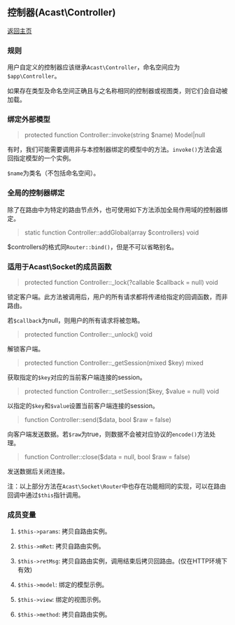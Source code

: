 ## 控制器(Acast\\Controller)

[返回主页](../Readme.md)

### 规则

用户自定义的控制器应该继承`Acast\Controller`，命名空间应为`$app\Controller`。

如果存在类型及命名空间正确且与之名称相同的控制器或视图类，则它们会自动被加载。

### 绑定外部模型

> protected function Controller::invoke(string $name) Model|null

有时，我们可能需要调用非与本控制器绑定的模型中的方法。`invoke()`方法会返回指定模型的一个实例。

`$name`为类名（不包括命名空间）。

### 全局的控制器绑定

除了在路由中为特定的路由节点外，也可使用如下方法添加全局作用域的控制器绑定。

> static function Controller::addGlobal(array $controllers) void

$controllers的格式同`Router::bind()`，但是不可以省略别名。

### 适用于Acast\\Socket的成员函数

> protected function Controller::_lock(?callable $callback = null) void

锁定客户端。此方法被调用后，用户的所有请求都将传递给指定的回调函数，而非路由。

若`$callback`为null，则用户的所有请求将被忽略。

> protected function Controller::_unlock() void

解锁客户端。

> protected function Controller::_getSession(mixed $key) mixed

获取指定的`$key`对应的当前客户端连接的session。

> protected function Controller::_setSession($key, $value = null) void

以指定的`$key`和`$value`设置当前客户端连接的session。

> function Controller::send($data, bool $raw = false)

向客户端发送数据。若`$raw`为true，则数据不会被对应协议的`encode()`方法处理。

> function Controller::close($data = null, bool $raw = false)

发送数据后关闭连接。

注：以上部分方法在`Acast\Socket\Router`中也存在功能相同的实现，可以在路由回调中通过`$this`指针调用。

### 成员变量

1. `$this->params`: 拷贝自路由实例。

2. `$this->mRet`: 拷贝自路由实例。

3. `$this->retMsg`: 拷贝自路由实例，调用结束后拷贝回路由。\(仅在HTTP环境下有效\)

4. `$this->model`: 绑定的模型示例。

5. `$this->view`: 绑定的视图示例。

6. `$this->method`: 拷贝自路由实例。